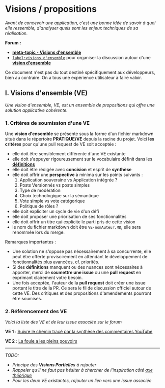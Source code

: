 Visions / propositions
======================

*Avant de concevoir une application, c'est une bonne idée de savoir à quoi elle ressemble, d'analyser quels sont les enjeux techniques de sa réalisation.*  

**Forum :**
- [**meta-topic - Visions d'ensemble**](https://github.com/sveinburne/lets-play-science/issues/41)  
- [`label:visions d'ensemble`](https://github.com/sveinburne/lets-play-science/issues?q=label%3A%22vision+d%27ensemble%22) pour organiser la discussion autour d'une [**vision d'ensemble**](#I)

Ce document n'est pas du tout destiné spécifiquement aux développeurs, bien au contraire. On a tous une expérience utilisateur à faire valoir.

<a name="I"></a>
I. Visions d'ensemble (VE)
---------------------------

*Une vision d'ensemble, VE, est un ensemble de propositions qui offre une solution applicative cohérente.*
<a name="II.1"></a>
### 1. Critères de soumission d'une VE
Une **vision d'ensemble** se présente sous la forme d'un fichier markdown situé dans le répertoire **PRATIQUE/VE** depuis la racine du projet. Voici **les critères** pour qu'une pull request de VE soit acceptée :
- elle doit être sensiblement différente d'une VE existante
- elle doit s'appuyer rigoureusement sur le vocabulaire définit dans les [**définitions**](../DEFINITIONS.MD)
- elle doit être rédigée avec **concision** et esprit de **synthèse**
- elle doit offrir une **perspective** à minima sur les points suivants :
  1. Application souveraine vs Application intégrée ?
  2. Posts Versionnés vs posts simples
  3. Type de modération
  4. Choix technologique sur la sémantique
  5. Vote simple vs vote catégorique
  6. Politique de rôles ?
- elle doit expliciter un cycle de vie d'un défi
- elle doit proposer une priorisation de ses fonctionnalités
- elle doit offrir un titre qui explicite le parti pris de cette vision
- le nom du fichier markdown doit être `VE-nomAuteur.MD`, elle sera renommée lors du merge.

Remarques importantes :
- Une solution ne s'oppose pas nécessairement à sa concurrente, elle peut être offerte provisoirement en attendant le développement de fonctionnalités plus avancées, cf. priorités.
- Si des **définitions** manquent ou des nuances sont nécessaires à apporter, merci de **soumettre une issue** ou une **pull request** en exprimant clairement votre besoin.
- Une fois acceptée, l'auteur de la **pull request** doit créer une issue portant le titre de la PR. Ce sera le fil de discussion officiel autour de cette VE. Des critiques et des propositions d'amendements pourront être soumises.

<a name="I.2"></a>
### 2. Référencement des VE
*Voici la liste des VE et de leur issue associée sur le forum*

**VE 1** : [Suivre le chemin tracé par la synthèse des commentaires YouTube](VE/VE-Frosty-Z.MD)

**VE 2** : [La foule a les pleins pouvoirs](VE/VE-Gophys.MD)

---------------------------------------------

*TODO:*
* *Principe des __Visions Partielles__ à rajouter*
* *Rappeler qu’il ne faut pas hésiter à chercher de l’inspiration côté [axe théorique](../THEORIE)*
* *Pour les deux VE existantes, rajouter un lien vers une issue associée*
